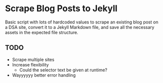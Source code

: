 # Scrape Blog Posts to Jekyll

Basic script with lots of hardcoded values to scrape an existing blog post on a DSA site, convert it to a Jekyll Markdown file, and save all the necessary assets in the expected file structure.

## TODO

* Scrape multiple sites
* Increase flexibility
  * Could the selector text be given at runtime?
* Wayyyyyy better error handling
